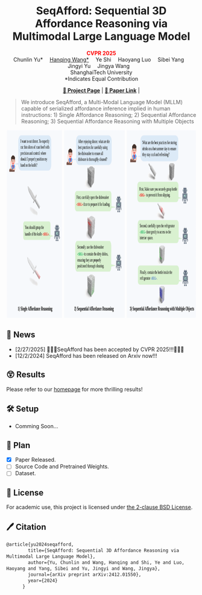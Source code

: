 <br>
<p align="center">
<h1 align="center"><strong>SeqAfford: Sequential 3D Affordance Reasoning via Multimodal Large Language Model
</strong></h1>
  <p align="center">
      <strong><span style="color: red;">CVPR 2025</span></strong>
    <br>
   Chunlin Yu*</a>&emsp;
    <a href='https://hq-King.github.io' target='_blank'>Hanqing Wang*</a>&emsp;
   Ye Shi</a>&emsp;
   Haoyang Luo</a>&emsp;
    Sibei Yang</a>&emsp;
   Jingyi Yu</a>&emsp;
   Jingya Wang</a>&emsp;
    <br>
    ShanghaiTech University    
    <br>
    *Indicates Equal Contribution
    <br>
  </p>
</p>

  

<p align="center">
  <a href="https://seq-afford.github.io"><b>📖 Project Page</b></a> |
  <a href="https://arxiv.org/pdf/2412.01550"><b>📄 Paper Link</b></a> |
</p>

</div>

> We introduce SeqAfford, a Multi-Modal Language Model (MLLM) capable of serialized affordance inference implied in human instructions: 1) Single Affordance Reasoning; 2) Sequential Affordance Reasoning; 3) Sequential Affordance Reasoning with Multiple Objects

<div align="center">
    <img src="fig1.png" height=500>
</div>

## 📣 News
- [2/27/2025] 🎉🎉🎉SeqAfford has been accepted by CVPR 2025!!!🎉🎉🎉
- [12/2/2024] SeqAfford has been released on Arxiv now!!!

## 😲 Results
Please refer to our [homepage](https://seq-afford.github.io) for more thrilling results!


## 🛠️ Setup
- Comming Soon...


## 🚩 Plan
- [x] Paper Released.
- [ ] Source Code and Pretrained Weights.
- [ ] Dataset.
<!-- --- -->


## 🎫 License

For academic use, this project is licensed under [the 2-clause BSD License](https://opensource.org/license/bsd-2-clause). 

## 🖊️ Citation
```
@article{yu2024seqafford,
        title={SeqAfford: Sequential 3D Affordance Reasoning via Multimodal Large Language Model},
        author={Yu, Chunlin and Wang, Hanqing and Shi, Ye and Luo, Haoyang and Yang, Sibei and Yu, Jingyi and Wang, Jingya},
        journal={arXiv preprint arXiv:2412.01550},
        year={2024}
      }

```
